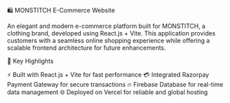 🛍️ MONSTITCH E-Commerce Website

An elegant and modern e-commerce platform built for MONSTITCH, a clothing brand, developed using React.js + Vite.
This application provides customers with a seamless online shopping experience while offering a scalable frontend architecture for future enhancements.

🔑 Key Highlights

⚡ Built with React.js + Vite for fast performance
💳 Integrated Razorpay Payment Gateway for secure transactions
🔥 Firebase Database for real-time data management
🌐 Deployed on Vercel for reliable and global hosting
